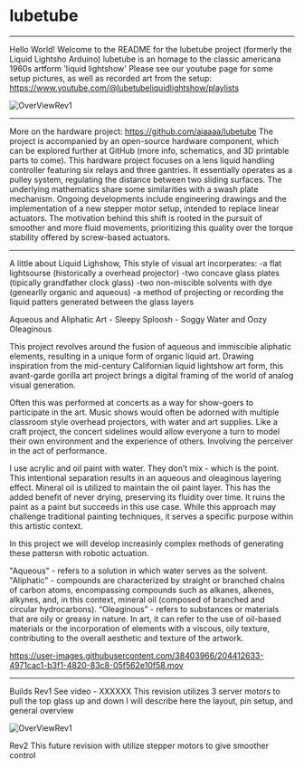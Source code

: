# lubetube
___________________________________________
Hello World! Welcome to the README for the lubetube project (formerly the Liquid Lightsho Arduino)
lubetube is an homage to the classic americana 1960s artform 'liquid lightshow'
Please see our youtube page for some setup pictures, as well as recorded art from the setup:
https://www.youtube.com/@lubetubeliquidlightshow/playlists


![OverViewRev1](https://user-images.githubusercontent.com/38403966/204412970-02223ea1-54f3-4933-b9f7-65615b919093.jpg)

___________________________________________
More on the hardware project:
https://github.com/aiaaaa/lubetube
The project is accompanied by an open-source hardware component, which can be explored further at GitHub (more info, schematics, and 3D printable parts to come). This hardware project focuses on a lens liquid handling controller featuring six relays and three gantries. It essentially operates as a pulley system, regulating the distance between two sliding surfaces. The underlying mathematics share some similarities with a swash plate mechanism. Ongoing developments include engineering drawings and the implementation of a new stepper motor setup, intended to replace linear actuators. The motivation behind this shift is rooted in the pursuit of smoother and more fluid movements, prioritizing this quality over the torque stability offered by screw-based actuators.


___________________________________________
A little about Liquid Lighshow,
This style of visual art incorperates:
-a flat lightsourse (historically a overhead projector)
-two concave glass plates (tipically grandfather clock glass)
-two non-miscible solvents with dye (genearlly organic and aqueous)
-a method of projecting or recording the liquid patters generated between the glass layers


Aqueous and Aliphatic Art - Sleepy Sploosh - Soggy Water and Oozy Oleaginous 

This project revolves around the fusion of aqueous and immiscible aliphatic elements, resulting in a unique form of organic liquid art. Drawing inspiration from the mid-century Californian liquid lightshow art form, this avant-garde gorilla art project brings a digital framing of the world of analog visual generation.

Often this was performed at concerts as a way for show-goers to participate in the art. Music shows would often be adorned with multiple classroom style overhead projectors, with water and art supplies. Like a craft project, the concert sidelines would allow everyone a turn to model their own environment and the experience of others. Involving the perceiver in the act of performance.

I use acrylic and oil paint with water. They don’t mix - which is the point. This intentional separation results in an aqueous and oleaginous layering effect.  Mineral oil is utilized to maintain the oil paint layer. This has the added benefit of never drying, preserving its fluidity over time. It ruins the paint as a paint but succeeds in this use case. While this approach may challenge traditional painting techniques, it serves a specific purpose within this artistic context.

In this project we will develop increasinly complex methods of generating these pattersn with robotic actuation.

"Aqueous" - refers to a solution in which water serves as the solvent.
"Aliphatic" - compounds are characterized by straight or branched chains of carbon atoms, encompassing compounds such as alkanes, alkenes, alkynes, and, in this context, mineral oil (composed of branched and circular hydrocarbons).
“Oleaginous” - refers to substances or materials that are oily or greasy in nature. In art, it can refer to the use of oil-based materials or the incorporation of elements with a viscous, oily texture, contributing to the overall aesthetic and texture of the artwork.

https://user-images.githubusercontent.com/38403966/204412633-4971cac1-b3f1-4820-83c8-05f562e10f58.mov

___________________________________________
Builds
Rev1
See video - XXXXXX
This revision utilizes 3 server motors to pull the top glass up and down
I will describe here the layout, pin setup, and general overview

![OverViewRev1](https://user-images.githubusercontent.com/38403966/204412970-02223ea1-54f3-4933-b9f7-65615b919093.jpg)

Rev2
This future revision with utilize stepper motors to give smoother control
